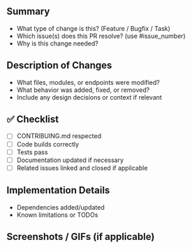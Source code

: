 ## Summary

<!-- Describe the purpose of this PR -->
- What type of change is this? (Feature / Bugfix / Task)
- Which issue(s) does this PR resolve? (use #issue_number)
- Why is this change needed?

## Description of Changes

<!-- Detailed description of what the PR does -->
- What files, modules, or endpoints were modified?
- What behavior was added, fixed, or removed?
- Include any design decisions or context if relevant

## ✅ Checklist

- [ ] CONTRIBUING.md respected
- [ ] Code builds correctly
- [ ] Tests pass
- [ ] Documentation updated if necessary
- [ ] Related issues linked and closed if applicable

## Implementation Details

<!-- Optional: technical notes, libraries used, potential side effects -->
- Dependencies added/updated
- Known limitations or TODOs

## Screenshots / GIFs (if applicable)

<!-- Include screenshots for frontend changes -->
